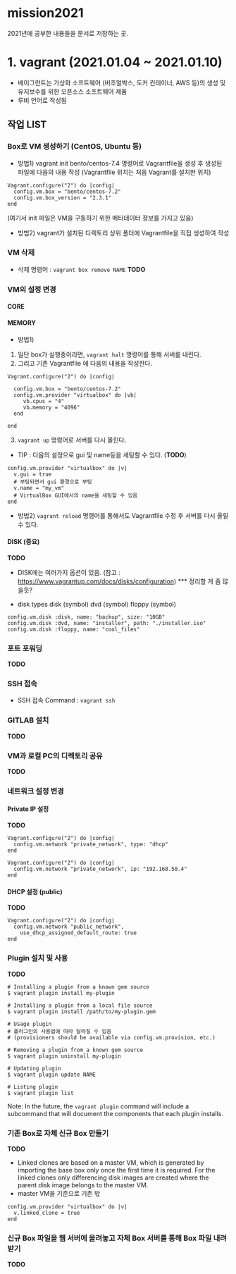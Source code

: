 # mission2021
2021년에 공부한 내용들을 문서로 저장하는 곳.
# 1. vagrant (2021.01.04 ~ 2021.01.10)
* 베이그런트는 가상화 소프트웨어 (버추얼박스, 도커 컨테이너, AWS 등)의 생성 및 유지보수를 위한 오픈소스 소프트웨어 제품
* 루비 언어로 작성됨

## 작업 LIST
### Box로 VM 생성하기 (CentOS, Ubuntu 등)
* 방법1) vagrant init bento/centos-7.4 명령어로 Vagrantfile을 생성 후 생성된 파일에 다음의 내용 작성 (Vagrantfile 위치는 처음 Vagrant를 설치한 위치)
```
Vagrant.configure("2") do |config|
  config.vm.box = "bento/centos-7.2"
  config.vm.box_version = "2.3.1"
end
```
(여기서 init 파일은 VM을 구동하기 위한 메타데이터 정보를 가지고 있음)
* 방법2) vagrant가 설치된 디렉토리 상위 폴더에 Vagrantfile을 직접 생성하여 작성
### VM 삭제
* 삭제 명령어 : ```vagrant box remove NAME``` 
**TODO**
### VM의 설정 변경
#### CORE
#### MEMORY
* 방법1)
1. 일단 box가 실행중이라면, ```vagrant halt``` 명령어를 통해 서버를 내린다.
2. 그리고 기존 Vagrantfile 에 다음의 내용을 작성한다. 
```
Vagrant.configure("2") do |config|

  config.vm.box = "bento/centos-7.2"
  config.vm.provider "virtualbox" do |vb|
     vb.cpus = "4"
     vb.memory = "4096"
  end

end
```
3. ```vagrant up``` 명령어로 서버를 다시 올린다.

  + TIP : 다음의 설정으로 gui 및 name등을 세팅할 수 있다. (**TODO**)
```
config.vm.provider "virtualbox" do |v|
  v.gui = true 
  # 부팅되면서 gui 환경으로 부팅
  v.name = "my_vm"
  # VirtualBox GUI에서의 name을 세팅할 수 있음
end 
```
* 방법2) ```vagrant reload``` 명령어를 통해서도 Vagrantfile 수정 후 서버를 다시 올릴 수 있다.

#### DISK (중요)
**TODO**
* DISK에는 여러가지 옵션이 있음. (참고 : https://www.vagrantup.com/docs/disks/configuration) *** 정리할 게 좀 많을듯?

* disk types
disk (symbol)
dvd (symbol)
floppy (symbol)

```
config.vm.disk :disk, name: "backup", size: "10GB"
config.vm.disk :dvd, name: "installer", path: "./installer.iso"
config.vm.disk :floppy, name: "cool_files"
```


### 포트 포워딩
**TODO**

### SSH 접속
 * SSH 접속 Command : ```vagrant ssh``` 

### GITLAB 설치
**TODO**
### VM과 로컬 PC의 디렉토리 공유
**TODO**
### 네트워크 설정 변경
#### Private IP 설정
**TODO**
```
Vagrant.configure("2") do |config|
  config.vm.network "private_network", type: "dhcp"
end
```
```
Vagrant.configure("2") do |config|
  config.vm.network "private_network", ip: "192.168.50.4"
end
```
#### DHCP 설정 (public)
**TODO**
```
Vagrant.configure("2") do |config|
  config.vm.network "public_network",
    use_dhcp_assigned_default_route: true
end
```
### Plugin 설치 및 사용
**TODO**
```
# Installing a plugin from a known gem source
$ vagrant plugin install my-plugin

# Installing a plugin from a local file source
$ vagrant plugin install /path/to/my-plugin.gem

# Usage plugin
# 플러그인의 사용법에 따라 달라질 수 있음
# (provisioners should be available via config.vm.provision, etc.)

# Removing a plugin from a known gem source
$ vagrant plugin uninstall my-plugin

# Updating plugin
$ vagrant plugin update NAME

# Listing plugin
$ vagrant plugin list
```

Note: In the future, the ```vagrant plugin``` command will include a subcommand that will document the components that each plugin installs.

### 기존 Box로 자체 신규 Box 만들기
**TODO**
* Linked clones are based on a master VM, which is generated by importing the base box only once the first time it is required. For the linked clones only differencing disk images are created where the parent disk image belongs to the master VM.
* master VM을 기준으로 기존 밗

```
config.vm.provider "virtualbox" do |v|
  v.linked_clone = true
end
```

### 신규 Box 파일을 웹 서버에 올려놓고 자체 Box 서버를 통해 Box 파일 내려받기
**TODO**
